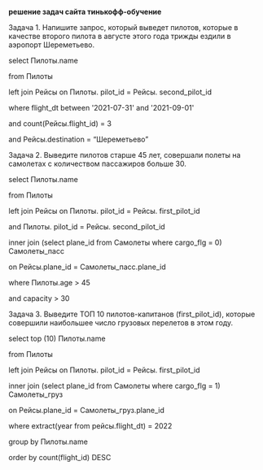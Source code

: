 **решение задач сайта тинькофф-обучение**

Задача 1. Напишите запрос, который выведет пилотов, которые в качестве второго пилота в августе этого года трижды ездили в аэропорт Шереметьево.


select Пилоты.name 

from Пилоты 

left join Рейсы on Пилоты. pilot_id = Рейсы. second_pilot_id

where flight_dt between '2021-07-31' and '2021-09-01' 

and count(Рейсы.flight_id) = 3

and Рейсы.destination = “Шереметьево”


Задача 2. Выведите пилотов старше 45 лет, совершали полеты на самолетах с количеством пассажиров больше 30.


select Пилоты.name 

from Пилоты 

left join Рейсы on Пилоты. pilot_id = Рейсы. first_pilot_id

and Пилоты. pilot_id = Рейсы. second_pilot_id

inner join (select plane_id from Самолеты where cargo_flg = 0) Самолеты_пасс 

on Рейсы.plane_id = Самолеты_пасс.plane_id

where Пилоты.age > 45

and capacity > 30 


Задача 3. Выведите ТОП 10 пилотов-капитанов (first_pilot_id), которые совершили наибольшее число грузовых перелетов в этом году.


select top (10) Пилоты.name 

from Пилоты 

left join Рейсы on Пилоты. pilot_id = Рейсы. first_pilot_id 

inner join (select plane_id from Самолеты where cargo_flg = 1) Самолеты_груз

on Рейсы.plane_id = Самолеты_груз.plane_id

where extract(year from рейсы.flight_dt) = 2022

group by Пилоты.name 

order by count(flight_id) DESC 

